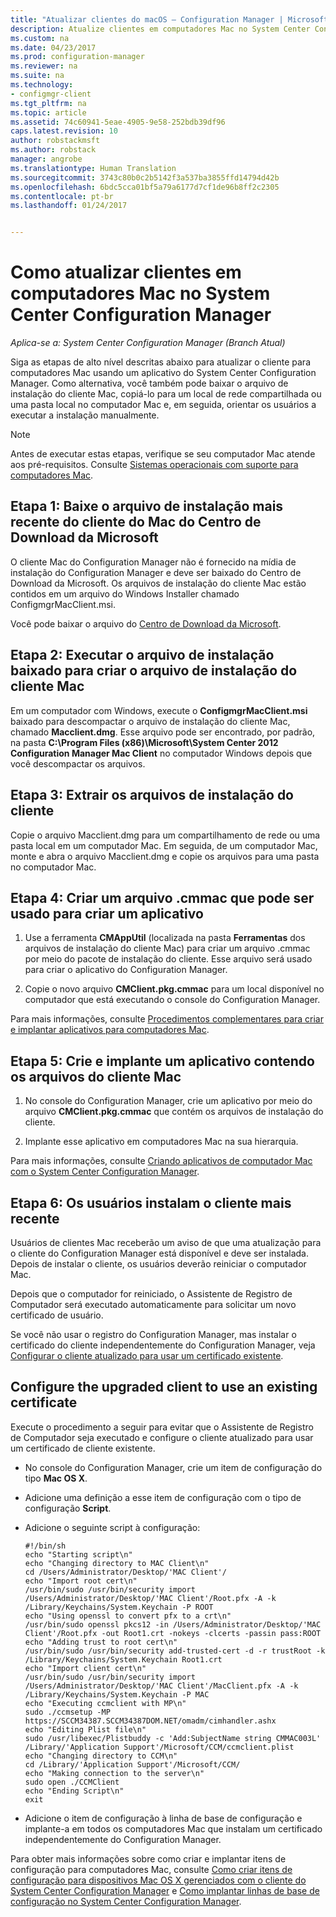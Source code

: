 ```yaml
---
title: "Atualizar clientes do macOS – Configuration Manager | Microsoft Docs"
description: Atualize clientes em computadores Mac no System Center Configuration Manager.
ms.custom: na
ms.date: 04/23/2017
ms.prod: configuration-manager
ms.reviewer: na
ms.suite: na
ms.technology:
- configmgr-client
ms.tgt_pltfrm: na
ms.topic: article
ms.assetid: 74c60941-5eae-4905-9e58-252bdb39df96
caps.latest.revision: 10
author: robstackmsft
ms.author: robstack
manager: angrobe
ms.translationtype: Human Translation
ms.sourcegitcommit: 3743c80b0c2b5142f3a537ba3855ffd14794d42b
ms.openlocfilehash: 6bdc5cca01bf5a79a6177d7cf1de96b8ff2c2305
ms.contentlocale: pt-br
ms.lasthandoff: 01/24/2017


---
```

# <a name="how-to-upgrade-clients-on-mac-computers-in-system-center-configuration-manager"></a>Como atualizar clientes em computadores Mac no System Center Configuration Manager

*Aplica-se a: System Center Configuration Manager (Branch Atual)*

Siga as etapas de alto nível descritas abaixo para atualizar o cliente para computadores Mac usando um aplicativo do System Center Configuration Manager. Como alternativa, você também pode baixar o arquivo de instalação do cliente Mac, copiá-lo para um local de rede compartilhada ou uma pasta local no computador Mac e, em seguida, orientar os usuários a executar a instalação manualmente.  

> [!NOTE]  
>  Antes de executar estas etapas, verifique se seu computador Mac atende aos pré-requisitos. Consulte [Sistemas operacionais com suporte para computadores Mac](../../../plan-design/configs/supported-operating-systems-for-clients-and-devices.md#mac-computers).  

## <a name="step-1-download-the-latest-mac-client-installation-file-from-the-microsoft-download-center"></a>Etapa 1: Baixe o arquivo de instalação mais recente do cliente do Mac do Centro de Download da Microsoft  
 O cliente Mac do Configuration Manager não é fornecido na mídia de instalação do Configuration Manager e deve ser baixado do Centro de Download da Microsoft. Os arquivos de instalação do cliente Mac estão contidos em um arquivo do Windows Installer chamado ConfigmgrMacClient.msi.  

 Você pode baixar o arquivo do [Centro de Download da Microsoft](http://go.microsoft.com/fwlink/p/?LinkId=525184).  

## <a name="step-2-run-the-downloaded-installation-file-to-create-the-mac-client-installation-file"></a>Etapa 2: Executar o arquivo de instalação baixado para criar o arquivo de instalação do cliente Mac  
 Em um computador com Windows, execute o **ConfigmgrMacClient.msi** baixado para descompactar o arquivo de instalação do cliente Mac, chamado **Macclient.dmg**. Esse arquivo pode ser encontrado, por padrão, na pasta **C:\Program Files (x86)\Microsoft\System Center 2012 Configuration Manager Mac Client** no computador Windows depois que você descompactar os arquivos.  

## <a name="step-3-extract-the-client-installation-files"></a>Etapa 3: Extrair os arquivos de instalação do cliente  
 Copie o arquivo Macclient.dmg para um compartilhamento de rede ou uma pasta local em um computador Mac. Em seguida, de um computador Mac, monte e abra o arquivo Macclient.dmg e copie os arquivos para uma pasta no computador Mac.  

## <a name="step-4-create-a-cmmac-file-that-can-be-used-to-create-an-application"></a>Etapa 4: Criar um arquivo .cmmac que pode ser usado para criar um aplicativo  

1.  Use a ferramenta **CMAppUtil** (localizada na pasta **Ferramentas** dos arquivos de instalação do cliente Mac) para criar um arquivo .cmmac por meio do pacote de instalação do cliente. Esse arquivo será usado para criar o aplicativo do Configuration Manager.  

2.  Copie o novo arquivo **CMClient.pkg.cmmac** para um local disponível no computador que está executando o console do Configuration Manager.  

 Para mais informações, consulte [Procedimentos complementares para criar e implantar aplicativos para computadores Mac](/sccm/apps/get-started/creating-mac-computer-applications#supplemental-procedures-to-create-and-deploy-applications-for-mac-computers).  

## <a name="step-5-create-and-deploy-an-application-containing-the-mac-client-files"></a>**Etapa 5:** Crie e implante um aplicativo contendo os arquivos do cliente Mac  

1.  No console do Configuration Manager, crie um aplicativo por meio do arquivo **CMClient.pkg.cmmac** que contém os arquivos de instalação do cliente.  

2.  Implante esse aplicativo em computadores Mac na sua hierarquia.  

 Para mais informações, consulte [Criando aplicativos de computador Mac com o System Center Configuration Manager](../../../../apps/get-started/creating-mac-computer-applications.md).  

## <a name="step-6-users-install-the-latest-client"></a>Etapa 6: Os usuários instalam o cliente mais recente  
 Usuários de clientes Mac receberão um aviso de que uma atualização para o cliente do Configuration Manager está disponível e deve ser instalada. Depois de instalar o cliente, os usuários deverão reiniciar o computador Mac.  

 Depois que o computador for reiniciado, o Assistente de Registro de Computador será executado automaticamente para solicitar um novo certificado de usuário.  

 Se você não usar o registro do Configuration Manager, mas instalar o certificado do cliente independentemente do Configuration Manager, veja [Configurar o cliente atualizado para usar um certificado existente](#BKMK_UpgradingClient_MachineEnrollment).  

##  <a name="BKMK_UpgradingClient_MachineEnrollment"></a> Configure the upgraded client to use an existing certificate  
 Execute o procedimento a seguir para evitar que o Assistente de Registro de Computador seja executado e configure o cliente atualizado para usar um certificado de cliente existente.  

-   No console do Configuration Manager, crie um item de configuração do tipo **Mac OS X**.  

-   Adicione uma definição a esse item de configuração com o tipo de configuração **Script**.  

-   Adicione o seguinte script à configuração:  

    ```  
    #!/bin/sh  
    echo "Starting script\n"  
    echo "Changing directory to MAC Client\n"  
    cd /Users/Administrator/Desktop/'MAC Client'/  
    echo "Import root cert\n"  
    /usr/bin/sudo /usr/bin/security import /Users/Administrator/Desktop/'MAC Client'/Root.pfx -A -k /Library/Keychains/System.Keychain -P ROOT  
    echo "Using openssl to convert pfx to a crt\n"  
    /usr/bin/sudo openssl pkcs12 -in /Users/Administrator/Desktop/'MAC Client'/Root.pfx -out Root1.crt -nokeys -clcerts -passin pass:ROOT  
    echo "Adding trust to root cert\n"  
    /usr/bin/sudo /usr/bin/security add-trusted-cert -d -r trustRoot -k /Library/Keychains/System.Keychain Root1.crt  
    echo "Import client cert\n"  
    /usr/bin/sudo /usr/bin/security import /Users/Administrator/Desktop/'MAC Client'/MacClient.pfx -A -k /Library/Keychains/System.Keychain -P MAC  
    echo "Executing ccmclient with MP\n"  
    sudo ./ccmsetup -MP https://SCCM34387.SCCM34387DOM.NET/omadm/cimhandler.ashx  
    echo "Editing Plist file\n"  
    sudo /usr/libexec/Plistbuddy -c 'Add:SubjectName string CMMAC003L' /Library/'Application Support'/Microsoft/CCM/ccmclient.plist  
    echo "Changing directory to CCM\n"  
    cd /Library/'Application Support'/Microsoft/CCM/  
    echo "Making connection to the server\n"  
    sudo open ./CCMClient  
    echo "Ending Script\n"  
    exit  

    ```  

-   Adicione o item de configuração à linha de base de configuração e implante-a em todos os computadores Mac que instalam um certificado independentemente do Configuration Manager.  

 Para obter mais informações sobre como criar e implantar itens de configuração para computadores Mac, consulte [Como criar itens de configuração para dispositivos Mac OS X gerenciados com o cliente do System Center Configuration Manager](../../../../compliance/deploy-use/create-configuration-items-for-mac-os-x-devices-managed-with-the-client.md) e [Como implantar linhas de base de configuração no System Center Configuration Manager](../../../../compliance/deploy-use/deploy-configuration-baselines.md).  


